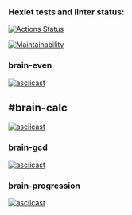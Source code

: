 ### Hexlet tests and linter status:
[![Actions Status](https://github.com/vikktorio/frontend-project-44/workflows/hexlet-check/badge.svg)](https://github.com/vikktorio/frontend-project-44/actions)

[![Maintainability](https://api.codeclimate.com/v1/badges/ce2dfbb25cfcf38896ca/maintainability)](https://codeclimate.com/github/vikktorio/frontend-project-44/maintainability)

### brain-even
[![asciicast](https://asciinema.org/a/ronyzr7JxW7VIRZGorPvSdDlZ.svg)](https://asciinema.org/a/ronyzr7JxW7VIRZGorPvSdDlZ)

## #brain-calc
[![asciicast](https://asciinema.org/a/ttQaAZXUQ99ZGmRzduouqg3MB.svg)](https://asbreciinema.org/a/ttQaAZXUQ99ZGmRzduouqg3MB)

### brain-gcd
[![asciicast](https://asciinema.org/a/MxggzeyeU5rOdPv1vePJDSyDW.svg)](https://asciinema.org/a/MxggzeyeU5rOdPv1vePJDSyDW)

### brain-progression
[![asciicast](https://asciinema.org/a/27NdERgiQ0rEfwR9L0aiF1hzp.svg)](https://asciinema.org/a/27NdERgiQ0rEfwR9L0aiF1hzp)